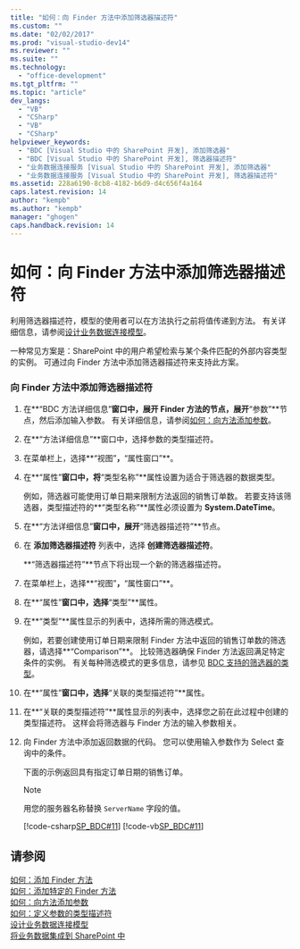 ```yaml
---
title: "如何：向 Finder 方法中添加筛选器描述符"
ms.custom: ""
ms.date: "02/02/2017"
ms.prod: "visual-studio-dev14"
ms.reviewer: ""
ms.suite: ""
ms.technology: 
  - "office-development"
ms.tgt_pltfrm: ""
ms.topic: "article"
dev_langs: 
  - "VB"
  - "CSharp"
  - "VB"
  - "CSharp"
helpviewer_keywords: 
  - "BDC [Visual Studio 中的 SharePoint 开发], 添加筛选器"
  - "BDC [Visual Studio 中的 SharePoint 开发], 筛选器描述符"
  - "业务数据连接服务 [Visual Studio 中的 SharePoint 开发], 添加筛选器"
  - "业务数据连接服务 [Visual Studio 中的 SharePoint 开发], 筛选器描述符"
ms.assetid: 228a6190-8cb8-4182-b6d9-d4c656f4a164
caps.latest.revision: 14
author: "kempb"
ms.author: "kempb"
manager: "ghogen"
caps.handback.revision: 14
---
```

# 如何：向 Finder 方法中添加筛选器描述符
  利用筛选器描述符，模型的使用者可以在方法执行之前将值传递到方法。  有关详细信息，请参阅[设计业务数据连接模型](../sharepoint/designing-a-business-data-connectivity-model.md)。  
  
 一种常见方案是：SharePoint 中的用户希望检索与某个条件匹配的外部内容类型的实例。  可通过向 Finder 方法中添加筛选器描述符来支持此方案。  
  
### 向 Finder 方法中添加筛选器描述符  
  
1.  在**“BDC 方法详细信息”**窗口中，展开 Finder 方法的节点，展开**“参数”**节点，然后添加输入参数。  有关详细信息，请参阅[如何：向方法添加参数](../sharepoint/how-to-add-a-parameter-to-a-method.md)。  
  
2.  在**“方法详细信息”**窗口中，选择参数的类型描述符。  
  
3.  在菜单栏上，选择**“视图”**，**“属性窗口”**。  
  
4.  在**“属性”**窗口中，将**“类型名称”**属性设置为适合于筛选器的数据类型。  
  
     例如，筛选器可能使用订单日期来限制方法返回的销售订单数。  若要支持该筛选器，类型描述符的**“类型名称”**属性必须设置为 **System.DateTime**。  
  
5.  在**“方法详细信息”**窗口中，展开**“筛选器描述符”**节点。  
  
6.  在 **添加筛选器描述符** 列表中，选择 **创建筛选器描述符**。  
  
     **“筛选器描述符”**节点下将出现一个新的筛选器描述符。  
  
7.  在菜单栏上，选择**“视图”**，**“属性窗口”**。  
  
8.  在**“属性”**窗口中，选择**“类型”**属性。  
  
9. 在**“类型”**属性显示的列表中，选择所需的筛选模式。  
  
     例如，若要创建使用订单日期来限制 Finder 方法中返回的销售订单数的筛选器，请选择**“Comparison”**。  比较筛选器确保 Finder 方法返回满足特定条件的实例。  有关每种筛选模式的更多信息，请参见 [BDC 支持的筛选器的类型](http://go.microsoft.com/fwlink/?LinkId=169287)。  
  
10. 在**“属性”**窗口中，选择**“关联的类型描述符”**属性。  
  
11. 在**“关联的类型描述符”**属性显示的列表中，选择您之前在此过程中创建的类型描述符。  这样会将筛选器与 Finder 方法的输入参数相关。  
  
12. 向 Finder 方法中添加返回数据的代码。  您可以使用输入参数作为 Select 查询中的条件。  
  
     下面的示例返回具有指定订单日期的销售订单。  
  
    > [!NOTE]  
    >  用您的服务器名称替换 `ServerName` 字段的值。  
  
     [!code-csharp[SP_BDC#11](../snippets/csharp/VS_Snippets_OfficeSP/sp_bdc/CS/bdcmodel1/salesorderservice.cs#11)]
     [!code-vb[SP_BDC#11](../snippets/visualbasic/VS_Snippets_OfficeSP/sp_bdc/VB/bdcmodel1/salesorderservice.vb#11)]  
  
## 请参阅  
 [如何：添加 Finder 方法](../sharepoint/how-to-add-a-finder-method.md)   
 [如何：添加特定的 Finder 方法](../sharepoint/how-to-add-a-specific-finder-method.md)   
 [如何：向方法添加参数](../sharepoint/how-to-add-a-parameter-to-a-method.md)   
 [如何：定义参数的类型描述符](../sharepoint/how-to-define-the-type-descriptor-of-a-parameter.md)   
 [设计业务数据连接模型](../sharepoint/designing-a-business-data-connectivity-model.md)   
 [将业务数据集成到 SharePoint 中](../sharepoint/integrating-business-data-into-sharepoint.md)  
  
  